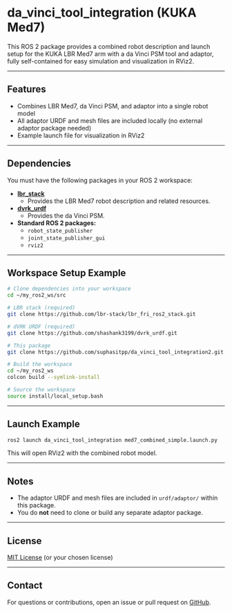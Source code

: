 # da_vinci_tool_integration (KUKA Med7)

This ROS 2 package provides a combined robot description and launch setup for the KUKA LBR Med7 arm with a da Vinci PSM tool and adaptor, fully self-contained for easy simulation and visualization in RViz2.

---

## Features

- Combines LBR Med7, da Vinci PSM, and adaptor into a single robot model
- All adaptor URDF and mesh files are included locally (no external adaptor package needed)
- Example launch file for visualization in RViz2

---

## Dependencies

You must have the following packages in your ROS 2 workspace:

- **[lbr_stack](https://github.com/lbr-stack/lbr_fri_ros2_stack)**
  - Provides the LBR Med7 robot description and related resources.
- **[dvrk_urdf](https://github.com/shashank3199/dvrk_urdf)**
  - Provides the da Vinci PSM.
- **Standard ROS 2 packages:**
  - `robot_state_publisher`
  - `joint_state_publisher_gui`
  - `rviz2`

---

## Workspace Setup Example

```bash
# Clone dependencies into your workspace
cd ~/my_ros2_ws/src

# LBR stack (required)
git clone https://github.com/lbr-stack/lbr_fri_ros2_stack.git

# dVRK URDF (required)
git clone https://github.com/shashank3199/dvrk_urdf.git

# This package
git clone https://github.com/suphasitpp/da_vinci_tool_integration2.git

# Build the workspace
cd ~/my_ros2_ws
colcon build --symlink-install

# Source the workspace
source install/local_setup.bash
```

---

## Launch Example

```bash
ros2 launch da_vinci_tool_integration med7_combined_simple.launch.py
```

This will open RViz2 with the combined robot model.

---

## Notes

- The adaptor URDF and mesh files are included in `urdf/adaptor/` within this package.
- You do **not** need to clone or build any separate adaptor package.

---

## License

[MIT License](LICENSE) (or your chosen license)

---

## Contact

For questions or contributions, open an issue or pull request on [GitHub](https://github.com/suphasitpp/da_vinci_tool_integration2). 